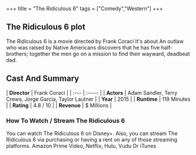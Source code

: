 +++
title = "The Ridiculous 6"
tags = ["Comedy","Western"]
+++
## The Ridiculous 6 plot
The Ridiculous 6 is a movie directed by Frank Coraci It's about An outlaw who was raised by Native Americans discovers that he has five half-brothers; together the men go on a mission to find their wayward, deadbeat dad.
## Cast And Summary
| **Director**      | Frank Coraci |
    | :---        |    :----:   |
    |  **Actors** | Adam Sandler, Terry Crews, Jorge Garcia, Taylor Lautner |
    | **Year**   | 2015    |
    |  **Runtime** | 119 Minutes |
    |  **Rating** | 4.8 / 10 | 
    |  **Revenue** | $ Millions |
### How To Watch / Stream The Ridiculous 6
You can watch The Ridiculous 6 on Disney+.
Also, you can stream The Ridiculous 6 via purchasing or having a rent on any of those streaming platforms.
Amazon Prime Video, Netflix, Hulu, Vudu Or iTunes